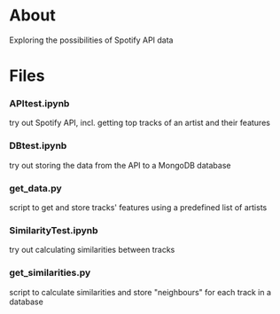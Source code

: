 # About
Exploring the possibilities of Spotify API data

# Files

### APItest.ipynb
try out Spotify API, incl. getting top tracks of an artist and their features

### DBtest.ipynb
try out storing the data from the API to a MongoDB database

### get_data.py
script to get and store tracks' features using a predefined list of artists

### SimilarityTest.ipynb
try out calculating similarities between tracks

### get_similarities.py
script to calculate similarities and store "neighbours" for each track in a database
